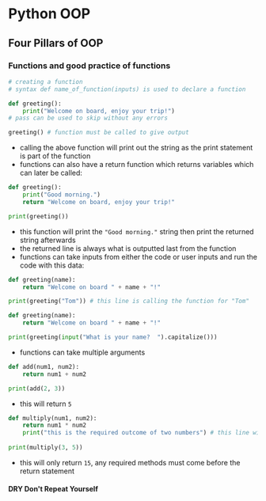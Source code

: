 # Python OOP
## Four Pillars of OOP
### Functions and good practice of functions
```python
# creating a function
# syntax def name_of_function(inputs) is used to declare a function

def greeting():
    print("Welcome on board, enjoy your trip!")
# pass can be used to skip without any errors

greeting() # function must be called to give output
```
- calling the above function will print out the string as the print statement is part of the function
- functions can also have a return function which returns variables which can later be called:
```python
def greeting():
    print("Good morning.")
    return "Welcome on board, enjoy your trip!"

print(greeting())
```
- this function will print the `"Good morning."` string then print the returned string afterwards
- the returned line is always what is outputted last from the function
- functions can take inputs from either the code or user inputs and run the code with this data:
```python
def greeting(name):
    return "Welcome on board " + name + "!"

print(greeting("Tom")) # this line is calling the function for "Tom"
```
```python
def greeting(name):
    return "Welcome on board " + name + "!"

print(greeting(input("What is your name?  ").capitalize()))
```
- functions can take multiple arguments
```python
def add(num1, num2):
    return num1 + num2

print(add(2, 3))
```
- this will return `5`
```python
def multiply(num1, num2):
    return num1 * num2
    print("this is the required outcome of two numbers") # this line will not execute as it is after return statement
    
print(multiply(3, 5))
```
- this will only return `15`, any required methods must come before the return statement
#### DRY Don't Repeat Yourself